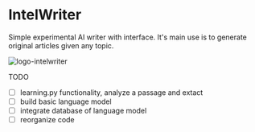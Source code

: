 # IntelWriter

Simple experimental AI writer with interface. It's main use is to generate original articles given any topic.

![logo-intelwriter](https://user-images.githubusercontent.com/59159608/91619545-5b395080-e95b-11ea-8bfa-e6fedeec3133.png)

TODO

- [ ] learning.py functionality, analyze a passage and extact 
- [ ] build basic language model
- [ ] integrate database of language model
- [ ] reorganize code

